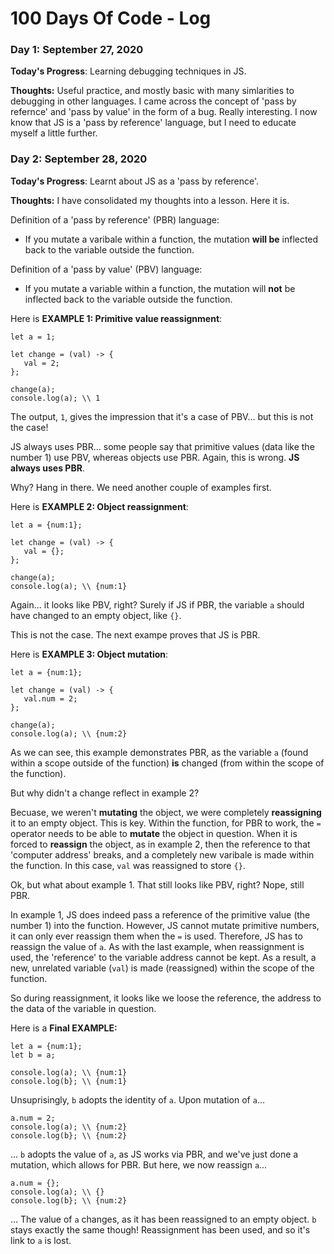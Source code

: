 # 100 Days Of Code - Log

### Day 1: September 27, 2020

**Today's Progress**: Learning debugging techniques in JS. 

**Thoughts:** Useful practice, and mostly basic with many simlarities to debugging in other languages. I came across the concept of 'pass by refernce' and 'pass by value' in the form of a bug. Really interesting. I now know that JS is a 'pass by reference' language, but I need to educate myself a little further. 

### Day 2: September 28, 2020

**Today's Progress**: Learnt about JS as a 'pass by reference'. 

**Thoughts:** I have consolidated my thoughts into a lesson. Here it is. 

Definition of a 'pass by reference' (PBR) language: 
- If you mutate a varibale within a function, the mutation **will be** inflected back to the variable outside the function. 

Definition of a 'pass by value' (PBV) language: 
- If you mutate a variable within a function, the mutation will **not** be inflected back to the variable outside the function. 

Here is **EXAMPLE 1: Primitive value reassignment**: 
```
let a = 1; 

let change = (val) -> { 
   val = 2;
};

change(a); 
console.log(a); \\ 1
```
The output, ```1```, gives the impression that it's a case of PBV... but this is not the case!  

JS always uses PBR... some people say that primitive values (data like the number 1) use PBV, whereas objects use PBR. Again, this is wrong. **JS always uses PBR**.  

Why? Hang in there. We need another couple of examples first. 

Here is **EXAMPLE 2: Object reassignment**: 
```
let a = {num:1}; 

let change = (val) -> { 
   val = {};
};

change(a); 
console.log(a); \\ {num:1}
```

Again... it looks like PBV, right? Surely if JS if PBR, the variable ```a``` should have changed to an empty object, like ```{}```.  

This is not the case. The next exampe proves that JS is PBR. 

Here is **EXAMPLE 3: Object mutation**: 
```
let a = {num:1}; 

let change = (val) -> { 
   val.num = 2;
};

change(a); 
console.log(a); \\ {num:2}
```  
As we can see, this example demonstrates PBR, as the variable ```a``` (found within a scope outside of the function) **is** changed (from within the scope of the function).  

But why didn't a change reflect in example 2?  

Becuase, we weren't **mutating** the object, we were completely **reassigning** it to an empty object. This is key. Within the function, for PBR to work, the ```=``` operator needs to be able to **mutate** the object in question. When it is forced to **reassign** the object, as in example 2, then the reference to that 'computer address' breaks, and a completely new varibale is made within the function. In this case, ```val``` was reassigned to store ```{}```.  

Ok, but what about example 1. That still looks like PBV, right? Nope, still PBR. 

In example 1, JS does indeed pass a reference of the primitive value (the number 1) into the function. However, JS cannot mutate primitive numbers, it can only ever reassign them when the ```=``` is used. Therefore, JS has to reassign the value of ```a```. As with the last example, when reassignment is used, the 'reference' to the variable address cannot be kept. As a result, a new, unrelated variable (```val```) is made (reassigned) within the scope of the function.  

So during reassignment, it looks like we loose the reference, the address to the data of the variable in question.  

Here is a **Final EXAMPLE:**
```
let a = {num:1};
let b = a;

console.log(a); \\ {num:1} 
console.log(b}; \\ {num:1} 
```
Unsuprisingly, ```b``` adopts the identity of ```a```. 
Upon mutation of ```a```... 
```
a.num = 2; 
console.log(a); \\ {num:2} 
console.log(b}; \\ {num:2} 
```
... ```b``` adopts the value of ```a```, as JS works via PBR, and we've just done a mutation, which allows for PBR. 
But here, we now reassign ```a```...
```
a.num = {}; 
console.log(a); \\ {} 
console.log(b}; \\ {num:2} 
```
... The value of ```a``` changes, as it has been reassigned to an empty object. ```b``` stays exactly the same though! Reassignment has been used, and so it's link to ```a``` is lost. 
